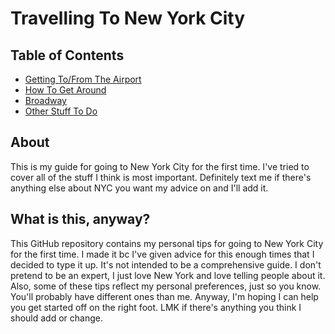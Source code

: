 # Travelling To New York City

## Table of Contents

* [Getting To/From The Airport](airport.md)
* [How To Get Around](gettingaround.md)
* [Broadway](broadway.md)
* [Other Stuff To Do](stufftodo.md)

## About

This is my guide for going to New York City for the first time. I've tried to cover all of the stuff I think
is most important. Definitely text me if there's anything else about NYC you want my advice on and I'll add it. 

## What is this, anyway?

This GitHub repository contains my personal tips for going to New York City for the first time. I made it bc I've given 
advice for this enough times that I decided to type it up. It's not intended to be a comprehensive guide. I don't pretend 
to be an expert, I just love New York and love telling people about it. Also, some of these tips reflect my personal preferences,
just so you know. You'll probably have different ones than me. Anyway, I'm hoping I can help you get started off on the right foot. 
LMK if there's anything you think I should add or change.
